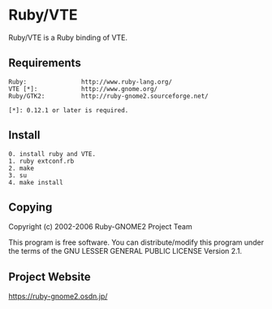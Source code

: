 Ruby/VTE
========

Ruby/VTE is a Ruby binding of VTE.

Requirements
------------

    Ruby:               http://www.ruby-lang.org/
    VTE [*]:            http://www.gnome.org/
    Ruby/GTK2:          http://ruby-gnome2.sourceforge.net/

    [*]: 0.12.1 or later is required.

Install
-------

    0. install ruby and VTE.
    1. ruby extconf.rb
    2. make
    3. su
    4. make install

Copying
-------
   Copyright (c) 2002-2006 Ruby-GNOME2 Project Team

   This program is free software.
   You can distribute/modify this program under the terms of
   the GNU LESSER GENERAL PUBLIC LICENSE Version 2.1.

Project Website
---------------
   https://ruby-gnome2.osdn.jp/
